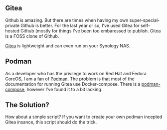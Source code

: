 ## Gitea

Github is amazing. But there are times when having my own super-special-private Github is better. For the last year or so, I've used Gitea for self-hosted Github (mostly for things I've been too embaressed to publish. Gitea is a FOSS clone of Github. 

[Gitea](https://gitea.io/en-us/) is lightweight and can even run on your Synology NAS. 

## Podman

As a developer who has the privilege to work on Red Hat and Fedora CoreOS, I am a fan of [Podman](https://podman.io/). The problem is that most of the documentation for running Gitea use Docker-compose.  There is a [podman-compose](https://github.com/containers/podman-compose), however I've found it to a bit lacking. 

## The Solution?

How about a simple script? If you want to create your own podman incepted Gitea insance, this script should do the trick. 

